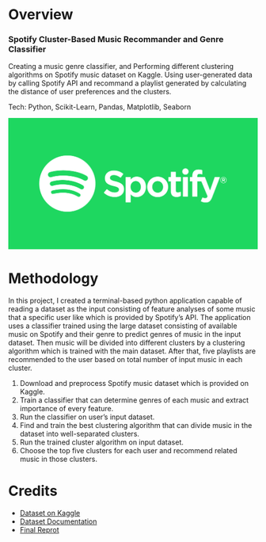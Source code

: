 # Overview
### Spotify Cluster-Based Music Recommander and Genre Classifier
Creating a music genre classifier, and Performing different clustering algorithms on Spotify music dataset on Kaggle. Using user-generated data by calling Spotify API and recommand a playlist generated by calculating the distance of user preferences and the clusters.
 
Tech: Python, Scikit-Learn, Pandas, Matplotlib, Seaborn

![](resources/spotify.png)

# Methodology
In this project, I created a terminal-based python application capable of reading a dataset as the input consisting of feature analyses of some music that a specific user like which is provided by Spotify’s API. The application uses a classifier trained using the large dataset consisting of available music on Spotify and their genre to predict genres of music in the input dataset. Then music will be divided into different clusters by a clustering algorithm which is trained with the main dataset. After that, five playlists are recommended to the user based on total number of input music in each cluster.

1. Download and preprocess Spotify music dataset which is provided on Kaggle.
2. Train a classifier that can determine genres of each music and extract importance of every feature.
3. Run the classifier on user’s input dataset.
4. Find and train the best clustering algorithm that can divide music in the dataset into well-separated clusters.
5. Run the trained cluster algorithm on input dataset.
6. Choose the top five clusters for each user and recommend related music in those clusters.

# Credits
- [Dataset on Kaggle](https://www.kaggle.com/datasets/mrmorj/dataset-of-songs-in-spotify)
- [Dataset Documentation](https://developer.spotify.com/documentation/web-api/reference/#/operations/get-several-audio-features)
- [Final Reprot](report.pdf)